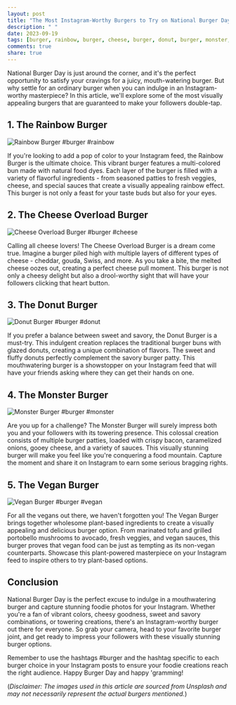 ```yaml
---
layout: post
title: "The Most Instagram-Worthy Burgers to Try on National Burger Day"
description: " "
date: 2023-09-19
tags: [burger, rainbow, burger, cheese, burger, donut, burger, monster, burger, vegan, burger]
comments: true
share: true
---
```


National Burger Day is just around the corner, and it's the perfect opportunity to satisfy your cravings for a juicy, mouth-watering burger. But why settle for an ordinary burger when you can indulge in an Instagram-worthy masterpiece? In this article, we'll explore some of the most visually appealing burgers that are guaranteed to make your followers double-tap.

## 1. The Rainbow Burger

![Rainbow Burger](https://source.unsplash.com/1600x900/?rainbow,burger) #burger #rainbow

If you're looking to add a pop of color to your Instagram feed, the Rainbow Burger is the ultimate choice. This vibrant burger features a multi-colored bun made with natural food dyes. Each layer of the burger is filled with a variety of flavorful ingredients - from seasoned patties to fresh veggies, cheese, and special sauces that create a visually appealing rainbow effect. This burger is not only a feast for your taste buds but also for your eyes.

## 2. The Cheese Overload Burger

![Cheese Overload Burger](https://source.unsplash.com/1600x900/?cheese,burger) #burger #cheese

Calling all cheese lovers! The Cheese Overload Burger is a dream come true. Imagine a burger piled high with multiple layers of different types of cheese - cheddar, gouda, Swiss, and more. As you take a bite, the melted cheese oozes out, creating a perfect cheese pull moment. This burger is not only a cheesy delight but also a drool-worthy sight that will have your followers clicking that heart button.

## 3. The Donut Burger

![Donut Burger](https://source.unsplash.com/1600x900/?donut,burger) #burger #donut

If you prefer a balance between sweet and savory, the Donut Burger is a must-try. This indulgent creation replaces the traditional burger buns with glazed donuts, creating a unique combination of flavors. The sweet and fluffy donuts perfectly complement the savory burger patty. This mouthwatering burger is a showstopper on your Instagram feed that will have your friends asking where they can get their hands on one.

## 4. The Monster Burger

![Monster Burger](https://source.unsplash.com/1600x900/?monster,burger) #burger #monster

Are you up for a challenge? The Monster Burger will surely impress both you and your followers with its towering presence. This colossal creation consists of multiple burger patties, loaded with crispy bacon, caramelized onions, gooey cheese, and a variety of sauces. This visually stunning burger will make you feel like you're conquering a food mountain. Capture the moment and share it on Instagram to earn some serious bragging rights.

## 5. The Vegan Burger

![Vegan Burger](https://source.unsplash.com/1600x900/?vegan,burger) #burger #vegan

For all the vegans out there, we haven't forgotten you! The Vegan Burger brings together wholesome plant-based ingredients to create a visually appealing and delicious burger option. From marinated tofu and grilled portobello mushrooms to avocado, fresh veggies, and vegan sauces, this burger proves that vegan food can be just as tempting as its non-vegan counterparts. Showcase this plant-powered masterpiece on your Instagram feed to inspire others to try plant-based options.

## Conclusion

National Burger Day is the perfect excuse to indulge in a mouthwatering burger and capture stunning foodie photos for your Instagram. Whether you're a fan of vibrant colors, cheesy goodness, sweet and savory combinations, or towering creations, there's an Instagram-worthy burger out there for everyone. So grab your camera, head to your favorite burger joint, and get ready to impress your followers with these visually stunning burger options.

Remember to use the hashtags #burger and the hashtag specific to each burger choice in your Instagram posts to ensure your foodie creations reach the right audience. Happy Burger Day and happy 'gramming!

(*Disclaimer: The images used in this article are sourced from Unsplash and may not necessarily represent the actual burgers mentioned.*)